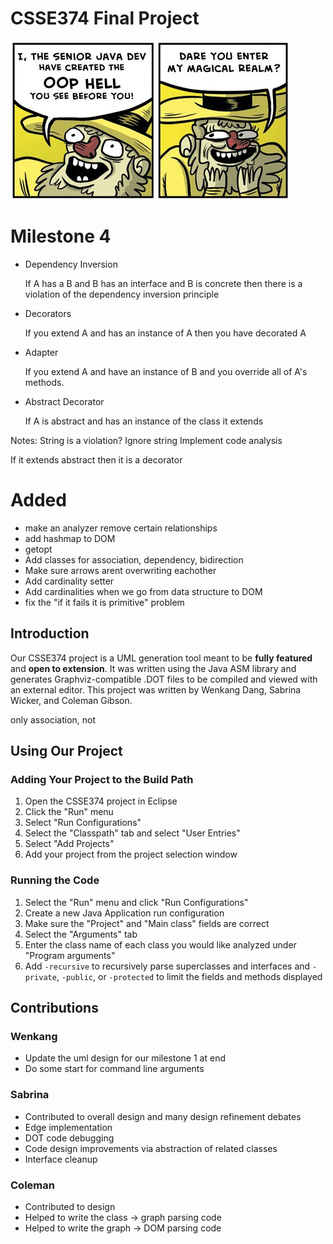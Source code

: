 
# CSSE374 Final Project

![Java Hell](./input_output/JavaHell.jpg)

# Milestone 4
- Dependency Inversion

  If A has a B and B has an interface and B is concrete then there is a
  violation of the dependency inversion principle

- Decorators

  If you extend A and has an instance of A then you have
  decorated A

- Adapter

  If you extend A and have an instance of B and you override all of A's methods.

- Abstract Decorator

  If A is abstract and has an instance of the class it extends

Notes:
  String is a violation? Ignore string
  Implement code analysis

  If it extends abstract then it is a decorator


# Added
- make an analyzer remove certain relationships
- add hashmap to DOM
- getopt
- Add classes for association, dependency, bidirection
- Make sure arrows arent overwriting eachother
- Add cardinality setter
- Add cardinalities when we go from data structure to DOM
- fix the "if it fails it is primitive" problem

## Introduction

Our CSSE374 project is a UML generation tool meant to be **fully featured** and
**open to extension**. It was written using the Java ASM library and generates
Graphviz-compatible .DOT files to be compiled and viewed with an external editor. This
project was written by Wenkang Dang, Sabrina Wicker, and Coleman Gibson.

only association, not


## Using Our Project

### Adding Your Project to the Build Path
1. Open the CSSE374 project in Eclipse
2. Click the "Run" menu
3. Select "Run Configurations"
4. Select the "Classpath" tab and select "User Entries"
5. Select "Add Projects"
6. Add your project from the project selection window

### Running the Code
1. Select the "Run" menu and click "Run Configurations"
2. Create a new Java Application run configuration
3. Make sure the "Project" and "Main class" fields are correct
4. Select the "Arguments" tab
5. Enter the class name of each class you would like analyzed under "Program
   arguments"
6. Add `-recursive` to recursively parse superclasses and interfaces and
   `-private`, `-public`, or `-protected` to limit the fields and methods
   displayed


## Contributions

### Wenkang
- Update the uml design for our milestone 1 at end
- Do some start for command line arguments


### Sabrina
- Contributed to overall design and many design refinement debates
- Edge implementation
- DOT code debugging
- Code design improvements via abstraction of related classes
- Interface cleanup

### Coleman
- Contributed to design
- Helped to write the class -> graph parsing code
- Helped to write the graph -> DOM parsing code

